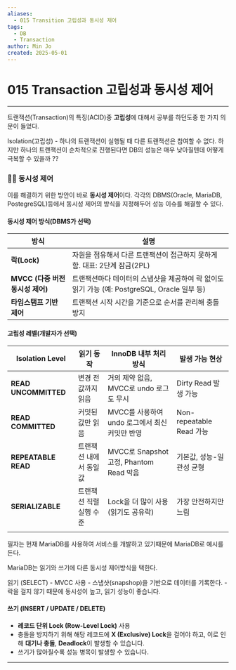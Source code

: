 ```yaml
---
aliases:
  - 015 Transition 고립성과 동시성 제어
tags:
  - DB
  - Transaction
author: Min Jo
created: 2025-05-01
---
```

# 015 Transaction 고립성과 동시성 제어 
-----

트랜잭션(Transaction)의 특징(ACID)중 **고립성**에 대해서 공부를 하던도중 한 가지 의문이 들었다.

Isolation(고립성) - 하나의 트랜잭션이 실행될 때 다른 트랜잭션은 참여할 수 없다.
하지만 하나의 트랜잭션이 순차적으로 진행된다면 DB의 성능은 매우 낮아질텐데 어떻게 극복할 수 있을까 ??


### 👨‍💻 동시성 제어

이를 해결하기 위한 방안이 바로 **동시성 제어**이다.
각각의 DBMS(Oracle, MariaDB, PostegreSQL)등에서 동시성 제어의 방식을 지정해두어 
성능 이슈를 해결할 수 있다.

#### 동시성 제어 방식(DBMS가 선택)

| 방식                      | 설명                                                             |
| ----------------------- | -------------------------------------------------------------- |
| **락(Lock)**             | 자원을 점유해서 다른 트랜잭션이 접근하지 못하게 함. 대표: 2단계 잠금(2PL)                  |
| **MVCC (다중 버전 동시성 제어)** | 트랜잭션마다 데이터의 스냅샷을 제공하여 락 없이도 읽기 가능 (예: PostgreSQL, Oracle 일부 등) |
| **타임스탬프 기반 제어**         | 트랜잭션 시작 시간을 기준으로 순서를 관리해 충돌 방지                                 |

#### 고립성 레벨(개발자가 선택)

| Isolation Level      | 읽기 동작         | InnoDB 내부 처리 방식                    | 발생 가능 현상               |
| -------------------- | ------------- | ---------------------------------- | ---------------------- |
| **READ UNCOMMITTED** | 변경 전 값까지 읽음   | 거의 제약 없음, MVCC로 undo 로그도 무시        | Dirty Read 발생 가능       |
| **READ COMMITTED**   | 커밋된 값만 읽음     | MVCC를 사용하여 undo 로그에서 최신 커밋만 반영     | Non-repeatable Read 가능 |
| **REPEATABLE READ**  | 트랜잭션 내에서 동일값  | MVCC로 Snapshot 고정, Phantom Read 막음 | 기본값, 성능-일관성 균형         |
| **SERIALIZABLE**     | 트랜잭션 직렬 실행 수준 | Lock을 더 많이 사용 (읽기도 공유락)            | 가장 안전하지만 느림            |
|                      |               |                                    |                        |

필자는 현재 MariaDB를 사용하여 서비스를 개발하고 있기때문에 MariaDB로 예시를 든다. 

MariaDB는 읽기와 쓰기에 다른 동시성 제어방식을 택한다.

읽기 (SELECT)
	- MVCC 사용 
	- 스냅샷(snapshop)을 기반으로 데이터를 기록한다.
	- 락을 걸지 않기 때문에 동시성이 높고, 읽기 성능이 좋습니다.
#### 쓰기 (INSERT / UPDATE / DELETE)
- **레코드 단위 Lock (Row-Level Lock)** 사용
- 충돌을 방지하기 위해 해당 레코드에 **X (Exclusive) Lock**을 걸어야 하고, 이로 인해 **대기나 충돌**, **Deadlock**이 발생할 수 있습니다.
- 쓰기가 많아질수록 성능 병목이 발생할 수 있습니다.


---
